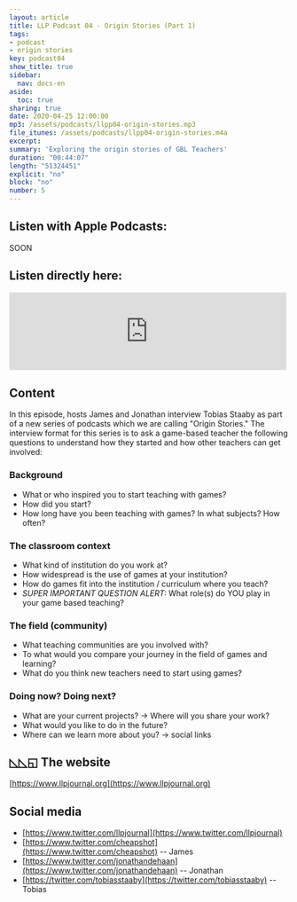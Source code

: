 ```yaml
---
layout: article
title: LLP Podcast 04 - Origin Stories (Part 1)
tags:
- podcast
- origin stories
key: podcast04
show_title: true
sidebar:
  nav: docs-en
aside:
  toc: true
sharing: true
date: 2020-04-25 12:00:00
mp3: /assets/podcasts/llpp04-origin-stories.mp3
file_itunes: /assets/podcasts/llpp04-origin-stories.m4a
excerpt: 
summary: 'Exploring the origin stories of GBL Teachers'
duration: "00:44:07" 
length: "51324451" 
explicit: "no"
block: "no"
number: 5
---
```


## Listen with Apple Podcasts:

SOON


## Listen directly here:

<iframe src="https://archive.org/embed/llpp-04" width="500" height="140" frameborder="0" webkitallowfullscreen="true" mozallowfullscreen="true" allowfullscreen></iframe>

## Content

In this episode, hosts James and Jonathan interview Tobias Staaby as part of a new series of podcasts which we are calling "Origin Stories." The interview format for this series is to ask a game-based teacher the following questions to understand how they started and how other teachers can get involved:

### Background
- What or who inspired you to start teaching with games? 
- How did you start?
- How long have you been teaching with games? In what subjects? How often?

### The classroom context
- What kind of institution do you work at? 
- How widespread is the use of games at your institution? 
- How do games fit into the institution / curriculum where you teach?
- *SUPER IMPORTANT QUESTION ALERT:* What role(s) do YOU play in your game based teaching? 

### The field (community)
- What teaching communities are you involved with?
- To what would you compare your journey in the field of games and learning?
- What do you think new teachers need to start using games?

### Doing now? Doing next?
- What are your current projects? → Where will you share your work?
- What would you like to do in the future?
- Where can we learn more about you? → social links

## ◺◺◱ The website

[https://www.llpjournal.org](https://www.llpjournal.org)

## Social media

- [https://www.twitter.com/llpjournal](https://www.twitter.com/llpjournal)
- [https://www.twitter.com/cheapshot](https://www.twitter.com/cheapshot) -- James
- [https://www.twitter.com/jonathandehaan](https://www.twitter.com/jonathandehaan) -- Jonathan
- [https://twitter.com/tobiasstaaby](https://twitter.com/tobiasstaaby) -- Tobias